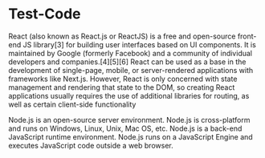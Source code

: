 # Test-Code

React (also known as React.js or ReactJS) is a free and open-source front-end JS library[3] for building user interfaces based on UI components. It is maintained by Google (formerly Facebook) and a community of individual developers and companies.[4][5][6] React can be used as a base in the development of single-page, mobile, or server-rendered applications with frameworks like Next.js. However, React is only concerned with state management and rendering that state to the DOM, so creating React applications usually requires the use of additional libraries for routing, as well as certain client-side functionality

Node.js is an open-source server environment. Node.js is cross-platform and runs on Windows, Linux, Unix, Mac OS, etc. Node.js is a back-end JavaScript runtime environment. Node.js runs on a JavaScript Engine and executes JavaScript code outside a web browser.
